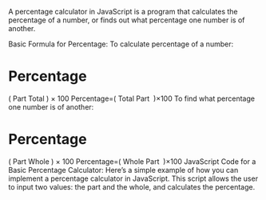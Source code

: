 A percentage calculator in JavaScript is a program that calculates the percentage of a number, or finds out what percentage one number is of another.

Basic Formula for Percentage:
To calculate percentage of a number:

Percentage
=
(
Part
Total
)
×
100
Percentage=( 
Total
Part
​
 )×100
To find what percentage one number is of another:

Percentage
=
(
Part
Whole
)
×
100
Percentage=( 
Whole
Part
​
 )×100
JavaScript Code for a Basic Percentage Calculator:
Here’s a simple example of how you can implement a percentage calculator in JavaScript. This script allows the user to input two values: the part and the whole, and calculates the percentage.
